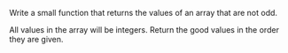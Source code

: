 Write a small function that returns the values of an array that are not odd.

All values in the array will be integers. Return the good values in the order they are given.